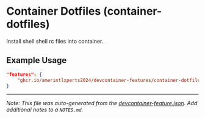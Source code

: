 
# Container Dotfiles (container-dotfiles)

Install shell shell rc files into container.

## Example Usage

```json
"features": {
    "ghcr.io/amerintlxperts2024/devcontainer-features/container-dotfiles:0": {}
}
```





---

_Note: This file was auto-generated from the [devcontainer-feature.json](https://github.com/amerintlxperts2024/devcontainer-features/blob/main/src/container-dotfiles/devcontainer-feature.json).  Add additional notes to a `NOTES.md`._
